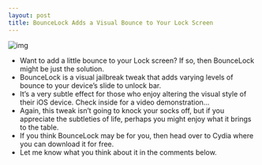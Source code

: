 ```yaml
---
layout: post
title: BounceLock Adds a Visual Bounce to Your Lock Screen
---
```

![img](http://media.idownloadblog.com/wp-content/uploads/2011/10/BounceLock-e1320074030589.png)
* Want to add a little bounce to your Lock screen? If so, then BounceLock might be just the solution.
* BounceLock is a visual jailbreak tweak that adds varying levels of bounce to your device’s slide to unlock bar.
* It’s a very subtle effect for those who enjoy altering the visual style of their iOS device. Check inside for a video demonstration…
* Again, this tweak isn’t going to knock your socks off, but if you appreciate the subtleties of life, perhaps you might enjoy what it brings to the table.
* If you think BounceLock may be for you, then head over to Cydia where you can download it for free.
* Let me know what you think about it in the comments below.

